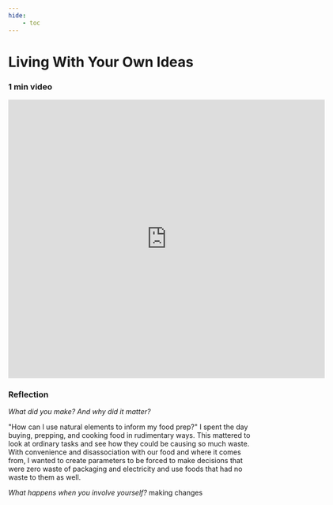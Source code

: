 ```yaml
---
hide:
    - toc
---
```


# Living With Your Own Ideas

### 1 min video
<iframe src="https://player.vimeo.com/video/767854049?h=c306297788" width="640" height="564" frameborder="0" allow="autoplay; fullscreen" allowfullscreen></iframe>

###   Reflection
*What did you make? And why did it matter?*

"How can I use natural elements to inform my food prep?" I spent the day buying, prepping, and cooking food in rudimentary ways. This mattered to look at ordinary tasks and see how they could be causing so much waste. With convenience and disassociation with our food and where it comes from, I wanted to create parameters to be forced to make decisions that were zero waste of packaging and electricity and use foods that had no waste to them as well.

*What happens when you involve yourself?*
 making changes

 


